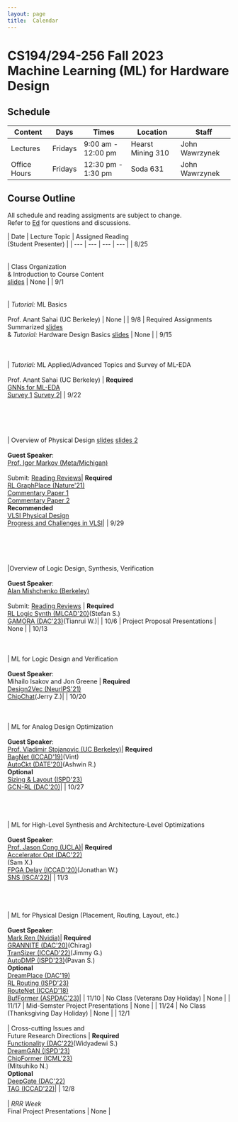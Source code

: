 ```yaml
---
layout: page
title:  Calendar
---
```

# CS194/294-256 Fall 2023 <br/> Machine Learning (ML) for Hardware Design

## Schedule

 | Content       | Days      | Times               | Location     | Staff           |
 | ---           | ---       | ---                 | ---          | ---             |
 | Lectures      | Fridays   | 9:00 am - 12:00 pm  | Hearst Mining 310     | John Wawrzynek  |
 | Office Hours  | Fridays   | 12:30 pm - 1:30 pm  | Soda 631     | John Wawrzynek  |

## Course Outline
All schedule and reading assigments are subject to change. <br/>
Refer to [Ed](https://edstem.org/us/courses/45441/discussion/) for questions and discussions.

 | Date | Lecture Topic | Assigned Reading <br/> (Student Presenter) |
 | ---  | ---  | ---           | ---              |
 | 8/25 <br/> <br/><br/>| Class Organization <br/> & Introduction to Course Content <br/> [slides](https://drive.google.com/file/d/1h5ZAup4XWYqYAez97iTDbaHf1wNHI3bi/view?usp=drive_link) | None |
 | 9/1 <br/><br/><br/>| *Tutorial:* ML Basics <br/><br/> Prof. Anant Sahai (UC Berkeley) | None |
 | 9/8 | Required Assignments Summarized [slides](https://drive.google.com/file/d/1fw45jICF-N5HFzVaZlnA3kNbq7sqEBA1/view?usp=drive_link) <br/> & *Tutorial:* Hardware Design Basics [slides](https://drive.google.com/file/d/1AFWq-y-F4jFwy9E9kdffF5PdYY3yZPnt/view?usp=sharing)  | None |
 | 9/15 <br/><br/><br/><br/>| *Tutorial:* ML Applied/Advanced Topics and Survey of ML-EDA <br/><br/>  Prof. Anant Sahai (UC Berkeley) | **Required**<br/> [GNNs for ML-EDA](https://ieeexplore.ieee.org/stamp/stamp.jsp?arnumber=9598835) <br/> [Survey 1](https://dl.acm.org/doi/pdf/10.1145/3543853?casa_token=poTXBGP888sAAAAA:9-7CHHyCdXf6TogyOoULInhEx_nu_ptRMservU_dIPrY2dfSuWtQ2RgbOvmJTPU7yAX1_Tag0GPgNQ) [Survey 2](https://dl.acm.org/doi/pdf/10.1145/3451179)|
 | 9/22 <br/><br/><br/><br/><br/><br/>| Overview of Physical Design [slides](https://drive.google.com/file/d/1bhz0LfBvzwA7UaALZxCcNk3d5bFxmimc/view?usp=drive_link) [slides 2](https://drive.google.com/file/d/1krf1w-pNV5BfO9S2OrlVy6Dcr6cPzOzC/view?usp=drive_link)<br/><br/> **Guest Speaker**: <br/>[Prof. Igor Markov (Meta/Michigan)](https://web.eecs.umich.edu/~imarkov/) <br/><br/> Submit: [Reading Reviews](https://docs.google.com/forms/d/e/1FAIpQLSf_73rbkA6LtIH6V4krKBeWORTQWF2hr4UzP16IqXhhqydx-w/viewform?usp=sf_link)| **Required**<br/> [RL GraphPlace (Nature'21)](https://arxiv.org/pdf/2004.10746.pdf) <br/> [Commentary Paper 1](https://dl.acm.org/doi/pdf/10.1145/3569052.3578926) <br/> [Commentary Paper 2](https://arxiv.org/abs/2306.09633) <br/> **Recommended** <br/> [VLSI Physical Design](https://link.springer.com/book/10.1007/978-90-481-9591-6) <br/>  [Progress and Challenges in VLSI](https://dl.acm.org/doi/abs/10.1145/2429384.2429441?casa_token=6QK9e3uoVsYAAAAA:MiHKO-F1sQKoThXyQZiFtMfBxdeNBy646g-oqktUzrM_kOhpTJ0dBGqK7imqQ2GlrSeyLtXFSNg)|
 | 9/29 <br/><br/><br/><br/><br/><br/>|Overview of Logic Design, Synthesis, Verification <br/><br/> **Guest Speaker**: <br/> [Alan Mishchenko (Berkeley)](https://people.eecs.berkeley.edu/~alanmi/) <br/><br/> Submit: [Reading Reviews](https://forms.gle/xEY1w1omuZ5sxH1H8) | **Required** <br/> [RL Logic Synth (MLCAD'20)](https://dl.acm.org/doi/pdf/10.1145/3380446.3430622)(Stefan S.) <br/>  [GAMORA (DAC'23)](https://arxiv.org/pdf/2303.08256.pdf)(Tianrui W.)|
 | 10/6  | Project Proposal Presentations | None |
 | 10/13 <br/><br/><br/><br/>| ML for Logic Design and  Verification <br/><br/> **Guest Speaker**:<br/> Mihailo Isakov and Jon Greene | **Required** <br/> [Design2Vec (NeurIPS'21)](https://proceedings.neurips.cc/paper/2021/file/c5aa65949d20f6b20e1a922c13d974e7-Paper.pdf) <br/> [ChipChat](https://arxiv.org/pdf/2305.13243.pdf)(Jerry Z.)|
 | 10/20 <br/><br/><br/><br/> | ML for Analog Design Optimization <br/><br/> **Guest Speaker**: <br/> [Prof. Vladimir Stojanovic (UC Berkeley)](https://www2.eecs.berkeley.edu/Faculty/Homepages/vlada.html)| **Required** <br/>  [BagNet (ICCAD'19)](https://arxiv.org/pdf/1907.10515.pdf)(Vint) <br/> [AutoCkt (DATE'20)](https://ieeexplore.ieee.org/stamp/stamp.jsp?arnumber=9116200)(Ashwin R.) <br/> **Optional** <br/> [Sizing & Layout (ISPD'23)](https://dl.acm.org/doi/pdf/10.1145/3569052.3578929) <br/> [GCN-RL (DAC'20)](https://arxiv.org/pdf/2005.00406.pdf)|
 | 10/27 <br/><br/><br/><br/><br/>| ML for High-Level Synthesis and Architecture-Level Optimizations <br/><br/> **Guest Speaker**: <br/> [Prof. Jason Cong (UCLA)](https://vast.cs.ucla.edu/people/faculty/jason-cong)| **Required**<br/> [Accelerator Opt (DAC'22)](https://dl.acm.org/doi/pdf/10.1145/3489517.3530409)<br/>(Sam X.) <br/> [FPGA Delay (ICCAD'20)](https://dl.acm.org/doi/pdf/10.1145/3400302.3415657)(Jonathan W.) <br/>  [SNS (ISCA'22)](https://dl.acm.org/doi/pdf/10.1145/3470496.3527444)|
 | 11/3  <br/><br/><br/><br/><br/>| ML for Physical Design (Placement, Routing, Layout, etc.) <br/><br/> **Guest Speaker**: <br/> [Mark Ren (Nvidia)](https://research.nvidia.com/person/mark-ren)| **Required** <br/> [GRANNITE (DAC'20)](https://research.nvidia.com/sites/default/files/pubs/2020-07_GRANNITE%3A-Graph-Neural/034_2_GRANNITE.pdf)(Chirag) <br/> [TranSizer (ICCAD'22)](https://dl.acm.org/doi/pdf/10.1145/3508352.3549442)(Jimmy G.) <br/> [AutoDMP (ISPD'23)](https://dl.acm.org/doi/pdf/10.1145/3569052.3578923)(Pavan S.) <br/>  **Optional** <br/> [DreamPlace (DAC'19)](https://dl.acm.org/doi/pdf/10.1145/3316781.3317803) <br/> [RL Routing (ISPD'23)](https://dl.acm.org/doi/pdf/10.1145/3569052.3571874) <br/> [RouteNet (ICCAD'18)](https://ieeexplore.ieee.org/stamp/stamp.jsp?arnumber=8587655) <br/> [BufFormer (ASPDAC'23)](https://dl.acm.org/doi/pdf/10.1145/3566097.3567900)|
 | 11/10  | No Class (Veterans Day Holiday) | None |
 | 11/17  | Mid-Semster Project Presentations | None |
 | 11/24  | No Class (Thanksgiving Day Holiday) | None |
 | 12/1  <br/><br/> | Cross-cutting Issues and <br/> Future Research Directions | **Required** <br/>[Functionality (DAC'22)](https://dl.acm.org/doi/pdf/10.1145/3489517.3530410)(Widyadewi S.)  <br/> [DreamGAN (ISPD'23)](https://dl.acm.org/doi/pdf/10.1145/3569052.3572993) <br/>  [ChipFormer (ICML'23)](https://arxiv.org/pdf/2306.14744.pdf)<br/>(Mitsuhiko N.) <br/> **Optional** <br/> [DeepGate (DAC'22)](https://arxiv.org/pdf/2111.14616.pdf)  <br/> [TAG (ICCAD'22)](https://dl.acm.org/doi/pdf/10.1145/3508352.3549384)|
 | 12/8  <br/><br/> | *RRR Week* <br/> Final Project Presentations  | None |
